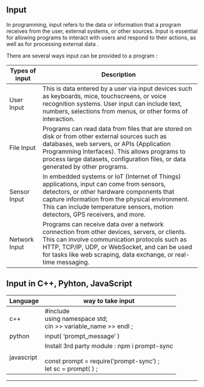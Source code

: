 
## Input 

In programming, input refers to the data or information that a program receives from the user, external systems, or other sources. Input is essential for allowing programs to interact with users and respond to their actions, as well as for processing external data . 

There are several ways input can be provided to a program : 

| Types of input | Description | 
| --- | --- | 
| User Input | This is data entered by a user via input devices such as keyboards, mice, touchscreens, or voice recognition systems. User input can include text, numbers, selections from menus, or other forms of interaction. | 
| File Input | Programs can read data from files that are stored on disk or from other external sources such as databases, web servers, or APIs (Application Programming Interfaces). This allows programs to process large datasets, configuration files, or data generated by other programs. |
| Sensor Input | In embedded systems or IoT (Internet of Things) applications, input can come from sensors, detectors, or other hardware components that capture information from the physical environment. This can include temperature sensors, motion detectors, GPS receivers, and more. | 
| Network Input | Programs can receive data over a network connection from other devices, servers, or clients. This can involve communication protocols such as HTTP, TCP/IP, UDP, or WebSocket, and can be used for tasks like web scraping, data exchange, or real-time messaging. | 

## Input in C++, Pyhton, JavaScript 

| Language | way to take input | 
| --- | --- |
| c++ | #include <iostream><br>using namespace std;<br>cin >> variable_name >> endl ; | 
| python | input( ‘prompt_message’ ) | 
| javascript | Install 3rd party module : npm i prompt-sync<br><br>const prompt = require(‘prompt-sync’) ; <br>let sc = prompt( ) ; |

---
